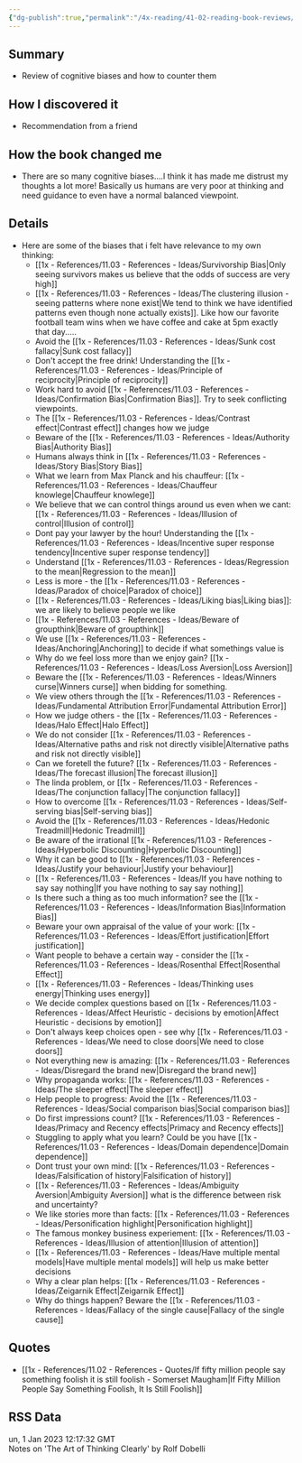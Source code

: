 ```yaml
---
{"dg-publish":true,"permalink":"/4x-reading/41-02-reading-book-reviews/the-art-of-thinking-clearly-by-rolf-dobelli/","title":"The Art of Thinking Clearly by Rolf Dobelli","dgShowBacklinks":false}
---
```



## Summary
- Review of cognitive biases and how to counter them

## How I discovered it
- Recommendation from a friend

## How the book changed me
- There are so many cognitive biases....I think it has made me distrust my thoughts a lot more! Basically us humans are very poor at thinking and need guidance to even have a normal balanced viewpoint.

## Details
- Here are some of the biases that i felt have relevance to my own thinking:
	- [[1x - References/11.03 - References - Ideas/Survivorship Bias\|Only seeing survivors makes us believe that the odds of success are very high]]
	- [[1x - References/11.03 - References - Ideas/The clustering illusion - seeing patterns where none exist\|We tend to think we have identified patterns even though none actually exists]]. Like how our favorite football team wins when we have coffee and cake at 5pm exactly that day.....
	- Avoid the [[1x - References/11.03 - References - Ideas/Sunk cost fallacy\|Sunk cost fallacy]]
	- Don't accept the free drink! Understanding the [[1x - References/11.03 - References - Ideas/Principle of reciprocity\|Principle of reciprocity]]
	- Work hard to avoid [[1x - References/11.03 - References - Ideas/Confirmation Bias\|Confirmation Bias]]. Try to seek conflicting viewpoints.
	- The [[1x - References/11.03 - References - Ideas/Contrast effect\|Contrast effect]] changes how we judge
	- Beware of the [[1x - References/11.03 - References - Ideas/Authority Bias\|Authority Bias]]
	- Humans always think in [[1x - References/11.03 - References - Ideas/Story Bias\|Story Bias]]
	- What we learn from Max Planck and his chauffeur: [[1x - References/11.03 - References - Ideas/Chauffeur knowlege\|Chauffeur knowlege]]
	- We believe that we can control things around us even when we cant: [[1x - References/11.03 - References - Ideas/Illusion of control\|Illusion of control]]
	- Dont pay your lawyer by the hour! Understanding the [[1x - References/11.03 - References - Ideas/Incentive super response tendency\|Incentive super response tendency]]
	- Understand [[1x - References/11.03 - References - Ideas/Regression to the mean\|Regression to the mean]]
	- Less is more - the [[1x - References/11.03 - References - Ideas/Paradox of choice\|Paradox of choice]]
	- [[1x - References/11.03 - References - Ideas/Liking bias\|Liking bias]]: we are likely to believe people we like
	- [[1x - References/11.03 - References - Ideas/Beware of groupthink\|Beware of groupthink]]
	- We use [[1x - References/11.03 - References - Ideas/Anchoring\|Anchoring]] to decide if what somethings value is
	- Why do we feel loss more than we enjoy gain? [[1x - References/11.03 - References - Ideas/Loss Aversion\|Loss Aversion]]
	- Beware the [[1x - References/11.03 - References - Ideas/Winners curse\|Winners curse]] when bidding for something.
	- We view others through the [[1x - References/11.03 - References - Ideas/Fundamental Attribution Error\|Fundamental Attribution Error]]
	- How we judge others - the [[1x - References/11.03 - References - Ideas/Halo Effect\|Halo Effect]]
	- We do not consider [[1x - References/11.03 - References - Ideas/Alternative paths and risk not directly visible\|Alternative paths and risk not directly visible]]
	- Can we foretell the future? [[1x - References/11.03 - References - Ideas/The forecast illusion\|The forecast illusion]]
	- The linda problem, or [[1x - References/11.03 - References - Ideas/The conjunction fallacy\|The conjunction fallacy]]
	- How to overcome [[1x - References/11.03 - References - Ideas/Self-serving bias\|Self-serving bias]]
	- Avoid the [[1x - References/11.03 - References - Ideas/Hedonic Treadmill\|Hedonic Treadmill]]
	- Be aware of the irrational [[1x - References/11.03 - References - Ideas/Hyperbolic Discounting\|Hyperbolic Discounting]]
	- Why it can be good to [[1x - References/11.03 - References - Ideas/Justify your behaviour\|Justify your behaviour]]
	- [[1x - References/11.03 - References - Ideas/If you have nothing to say say nothing\|If you have nothing to say say nothing]]
	- Is there such a thing as too much information? see the [[1x - References/11.03 - References - Ideas/Information Bias\|Information Bias]]
	- Beware your own appraisal of the value of your work: [[1x - References/11.03 - References - Ideas/Effort justification\|Effort justification]]
	- Want people to behave a certain way - consider the [[1x - References/11.03 - References - Ideas/Rosenthal Effect\|Rosenthal Effect]]
	- [[1x - References/11.03 - References - Ideas/Thinking uses energy\|Thinking uses energy]]
	- We decide complex questions based on [[1x - References/11.03 - References - Ideas/Affect Heuristic - decisions by emotion\|Affect Heuristic - decisions by emotion]]
	- Don't always keep choices open - see why [[1x - References/11.03 - References - Ideas/We need to close doors\|We need to close doors]]
	- Not everything new is amazing: [[1x - References/11.03 - References - Ideas/Disregard the brand new\|Disregard the brand new]]
	- Why propaganda works: [[1x - References/11.03 - References - Ideas/The sleeper effect\|The sleeper effect]]
	- Help people to progress: Avoid the [[1x - References/11.03 - References - Ideas/Social comparison bias\|Social comparison bias]]
	- Do first impressions count? [[1x - References/11.03 - References - Ideas/Primacy and Recency effects\|Primacy and Recency effects]]
	- Stuggling to apply what you learn? Could be you have [[1x - References/11.03 - References - Ideas/Domain dependence\|Domain dependence]]
	- Dont trust your own mind: [[1x - References/11.03 - References - Ideas/Falsification of history\|Falsification of history]]
	- [[1x - References/11.03 - References - Ideas/Ambiguity Aversion\|Ambiguity Aversion]] what is the difference between risk and uncertainty?
	- We like stories more than facts: [[1x - References/11.03 - References - Ideas/Personification highlight\|Personification highlight]]
	- The famous monkey business experiement: [[1x - References/11.03 - References - Ideas/Illusion of attention\|Illusion of attention]]
	- [[1x - References/11.03 - References - Ideas/Have multiple mental models\|Have multiple mental models]] will help us make better decisions
	- Why a clear plan helps: [[1x - References/11.03 - References - Ideas/Zeigarnik Effect\|Zeigarnik Effect]]
	-  Why do things happen? Beware the [[1x - References/11.03 - References - Ideas/Fallacy of the single cause\|Fallacy of the single cause]]


## Quotes
- [[1x - References/11.02 - References - Quotes/If fifty million people say something foolish it is still foolish - Somerset Maugham\|If Fifty Million People Say Something Foolish, It Is Still Foolish]]

## RSS Data
<div class='date'>un, 1 Jan 2023 12:17:32 GMT</div>
<div class='description'>Notes on 'The Art of Thinking Clearly' by Rolf Dobelli</div>